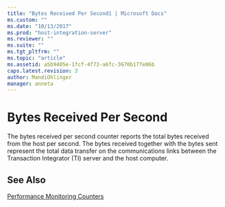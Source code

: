 ```yaml
---
title: "Bytes Received Per Second1 | Microsoft Docs"
ms.custom: ""
ms.date: "10/13/2017"
ms.prod: "host-integration-server"
ms.reviewer: ""
ms.suite: ""
ms.tgt_pltfrm: ""
ms.topic: "article"
ms.assetid: a5b9405e-1fcf-4f73-a6fc-3670b177e06b
caps.latest.revision: 3
author: MandiOhlinger
manager: anneta
---
```

# Bytes Received Per Second
The bytes received per second counter reports the total bytes received from the host per second. The bytes received together with the bytes sent represent the total data transfer on the communications links between the Transaction Integrator (TI) server and the host computer.  
  
## See Also  
 [Performance Monitoring Counters](../core/performance-monitoring-counters.md)